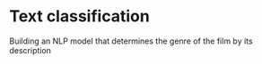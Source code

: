 # Text classification

Building an NLP model that determines the genre of the film by its description

